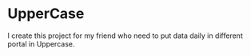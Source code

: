 # UpperCase
I create this project for my friend who need to put data daily in different portal in Uppercase.

